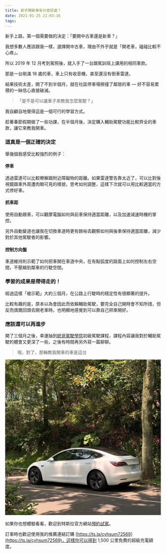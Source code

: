```yaml
---
title: 新手開新車有什麼好處？
date: 2021-01-25 21:03:16
tags:
---
```


新手上路，第一個需要做的決定：「要開中古車還是新車？」

我想多數人應該跟我一樣，選擇開中古車，理由不外乎就是「開老車，磕碰比較不心疼」。

所以 2019 年 12 月考到駕照後，就入手了一台跟駕訓班上課用的相同車款。

那是一台剛滿 18 歲的車，車上只有收音機，甚至還沒有倒車雷達。

結果技術太差，開了不到半個月，就在社區停車場擦撞了鄰居的車 — 好不容易累積的一絲信心直接破滅。

> 「是不是可以讓車子來教我怎麼駕駛？」

我自顧自地覺得這是一個可行的學習方式。

趁著春節假期做了一些功課，在半個月後，決定購入輔助駕駛功能比較齊全的車款，讓它來教我開車。

<!-- more -->

### 這真是一個正確的決定

舉幾個我感受比較強烈的例子：

#### 停車

透過雷達可以比較暸解跟附近障礙物的距離。如果雷達警告靠太近了，可以比對後視鏡跟車外周遭肉眼可見的樣貌，思考如何調整，這樣下次就可以用比較適當的方式停好車。

#### 抓車距

使用自動跟車，可以觀摩電腦如何與前車保持適當距離，以及加速減速時機的掌控。

另外自動變道也讓我在切換車道時更有餘裕去觀察如何與後車保持適當距離，減少對於其他駕駛者的影響。

#### 控制方向盤

車道維持則示範了如何把車開在車道中央，在有點弧度的路面上如何控制左右空間，不壓縮到鄰車的行駛空間。


### 學習的成果是帶得走的！

經過這樣「被示範」大約三個月，在公路上行駛時的穩定性有很顯著的提升。

比較有趣的是，原本以為會因此而依賴輔助駕駛，要完全自己開時會不知所措，但反而偶爾回頭去開老車時，也明顯地感覺到可以靠自己把車開好。

### 應該還可以再進步

開了三個月之後，幸運抽到[統哥駕駛學院](https://www.driveaholic.com.tw/academy/)初級駕駛課程，課程內容讓我對於輔助駕駛的體會又更深了一些，之後有時間再另外寫一篇聊聊。

> 哦，對了，那輛教我開車的車是這台

![Tesla Model 3](/images/tesla-m3.jpeg)

如果你也想體驗看看，歡迎到特斯拉官方網站[預約試駕](https://www.tesla.com/zh_TW/drive)。

訂車時也歡迎使用我的推薦連結訂購 [https://ts.la/cyhsum72569](https://ts.la/cyhsum72569)，這樣你可以得到 1,500 公里免費的超級充電額度。